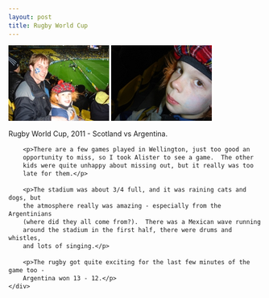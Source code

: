 ```yaml
---
layout: post
title: Rugby World Cup
---
```

<div class="media">
    <img src="/images/content/20110925-DSC07487.jpg" alt="photo"/>
    <img src="/images/content/20110925-DSC07485.jpg" alt="photo"/>
    <div class="media-body">
        <p>Rugby World Cup, 2011 - Scotland vs Argentina.</p>

        <p>There are a few games played in Wellington, just too good an
        opportunity to miss, so I took Alister to see a game.  The other
        kids were quite unhappy about missing out, but it really was too
        late for them.</p>

        <p>The stadium was about 3/4 full, and it was raining cats and dogs, but
        the atmosphere really was amazing - especially from the Argentinians
        (where did they all come from?).  There was a Mexican wave running
        around the stadium in the first half, there were drums and whistles,
        and lots of singing.</p>

        <p>The rugby got quite exciting for the last few minutes of the game too -
        Argentina won 13 - 12.</p>
    </div>
</div>
